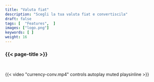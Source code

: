 ```yaml
---
title: "Valuta fiat"
description: "Scegli la tua valuta fiat e convertiscila"
draft: false
tags: [  "Features",  ]
images: ["logo.png"]
keywords: [ ]
weight: 16
---
```


### {{< page-title >}} 
<!-- {{< page-description >}}  -->

<br>


{{< video "currency-conv.mp4" controls  autoplay muted playsinline >}}